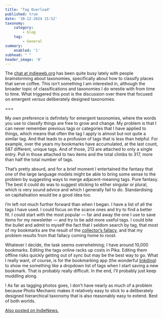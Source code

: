 ```yaml
---
title: 'Tag Overload'
published: true
date: '30-12-2024 15:52'
taxonomy:
    category:
        - blog
    tag:
        - General
summary:
    enabled: '1'
subhead: " "
header_image: '0'
---
```


The [chat at indieweb.org](https://chat.indieweb.org/) has been quite busy lately with people brainstorming about taxonomies, specifically about how to classify places that serve coffee. This isn’t something I am interested in, although the broader topic of classifications and taxonomies I do wrestle with from time to time. What triggered this post is the discussion over there that focused on emergent *versus* deliberately designed taxonomies.

===

My own preference is definitely for emergent taxonomies, where the words you use to classify things are free to grow and change. My problem is that I can never remember previous tags or categories that I have applied to things, which means that often the tag I apply is almost but not quite a similar tag. And that leads to a profusion of tags that is less than helpful. For example, over the years my bookmarks have accumulated, at the last count, 587 different, unique tags. And of those, 213 are attached to only a single entry. Pull in those attached to two items and the total climbs to 317, more than half the total number of tags.

That’s pretty absurd, and for a brief moment I entertained the fantasy that one of the large language models might be able to bring some sense to the problem by suggesting ways to merge adjacent-meaning tags. Pure fantasy. The best it could do was to suggest sticking to either singular or plural, which is very sound advice and which I generally fail to do. Standardising on capitalisation would be a good idea too.

I’m left not much further forward than when I began. I have a list of all the tags I have used. I could focus on the scarce ones and try to find a better fit. I could start with the most popular — far and away the one I use to save items for my newsletter — and try to be add more useful tags. I could bite the bullet and admit to myself the fact that I seldom search by tag, that most of my bookmarks are the result of the [collector’s fallacy](https://zettelkasten.de/posts/collectors-fallacy/), and that my problem results from that fallacy coming home to roost.

Whatever I decide, the task seems overwhelming; I have around 10,000 bookmarks. Editing the tags online racks up costs in Pika. Editing them offline risks quickly getting out of sync but may be the best way to go. What I really want, of course, is for the bookmarking app (the wonderful [linkding](https://linkding.link/)) to show me something like a dropdown list of tags when I start saving a new bookmark. That is probably really difficult. In the end, I’ll probably just keep muddling along.

! As far as tagging photos goes, I don’t have nearly as much of a problem because Photo Mechanic makes it relatively easy to stick to a deliberately designed hierarchical taxonomy that is also reasonably easy to extend. Best of both worlds.

<a href="https://news.indieweb.org/en" class="u-syndication">Also posted on IndieNews.</a>

